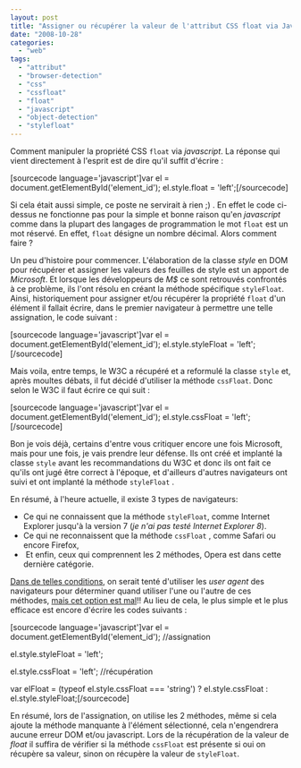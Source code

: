 ```yaml
---
layout: post
title: "Assigner ou récupérer la valeur de l'attribut CSS float via Javascript"
date: "2008-10-28"
categories: 
  - "web"
tags: 
  - "attribut"
  - "browser-detection"
  - "css"
  - "cssfloat"
  - "float"
  - "javascript"
  - "object-detection"
  - "stylefloat"
---
```


Comment manipuler la propriété CSS `float` via _javascript_. La réponse qui vient directement à l'esprit est de dire qu'il suffit d'écrire :

\[sourcecode language='javascript'\]var el = document.getElementById('element\_id'); el.style.float = 'left';\[/sourcecode\]

Si cela était aussi simple, ce poste ne servirait à rien ;) . En effet le code ci-dessus ne fonctionne pas pour la simple et bonne raison qu'en _javascript_ comme dans la plupart des langages de programmation le mot `float` est un mot réservé. En effet, `float` désigne un nombre décimal. Alors comment faire ?

Un peu d'histoire pour commencer. L'élaboration de la classe _style_ en DOM pour récupérer et assigner les valeurs des feuilles de style est un apport de _Microsoft_. Et lorsque les développeurs de _M$_ ce sont retrouvés confrontés à ce problème, ils l'ont résolu en créant la méthode spécifique `styleFloat`. Ainsi, historiquement pour assigner et/ou récupérer la propriété `float` d'un élément il fallait écrire, dans le premier navigateur à permettre une telle assignation, le code suivant :

\[sourcecode language='javascript'\]var el = document.getElementById('element\_id'); el.style.styleFloat = 'left';\[/sourcecode\]

Mais voila, entre temps, le W3C a récupéré et a reformulé la classe `style` et, après moultes débats, il fut décidé d'utiliser la méthode `cssFloat`. Donc selon le W3C il faut écrire ce qui suit :

\[sourcecode language='javascript'\]var el = document.getElementById('element\_id'); el.style.cssFloat = 'left';\[/sourcecode\]

Bon je vois déjà, certains d'entre vous critiquer encore une fois Microsoft, mais pour une fois, je vais prendre leur défense. Ils ont créé et implanté la classe `style` avant les recommandations du W3C et donc ils ont fait ce qu'ils ont jugé être correct à l'époque, et d'ailleurs d'autres navigateurs ont suivi et ont implanté la méthode `styleFloat` .

En résumé, à l'heure actuelle, il existe 3 types de navigateurs:

- Ce qui ne connaissent que la méthode `styleFloat`, comme Internet Explorer jusqu'à la version 7 (_je n'ai pas testé Internet Explorer 8_). 
- Ce qui ne reconnaissent que la méthode `cssFloat` , comme Safari ou encore Firefox,
-  Et enfin, ceux qui comprennent les 2 méthodes, Opera est dans cette dernière catégorie. [](http://nyamsprod.com/test/float/ "Démonstration de l'assignation et de la récupération de la valeur float")

[Dans de telles conditions](http://nyamsprod.com/test/float/ "Démonstration de l'assignation et de la récupération de la valeur float"), on serait tenté d'utiliser les _user agent_ des navigateurs pour déterminer quand utiliser l'une ou l'autre de ces méthodes, [mais cet option est mal](http://nyamsprod.com/blog/2008/09/18/yen-a-marre-des-user-agent/ "Il est temps d'arrêter d'utiliser les user agent")!! Au lieu de cela, le plus simple et le plus efficace est encore d'écrire les codes suivants :

\[sourcecode language='javascript'\]var el = document.getElementById('element\_id'); //assignation

el.style.styleFloat = 'left';

el.style.cssFloat = 'left'; //récupération

var elFloat = (typeof el.style.cssFloat === 'string') ? el.style.cssFloat : el.style.styleFloat;\[/sourcecode\]

En résumé, lors de l'assignation, on utilise les 2 méthodes, même si cela ajoute la méthode manquante à l'élément sélectionné, cela n'engendrera aucune erreur DOM et/ou javascript. Lors de la récupération de la valeur de _float_ il suffira de vérifier si la méthode `cssFloat` est présente si oui on récupère sa valeur, sinon on récupère la valeur de `styleFloat`.

